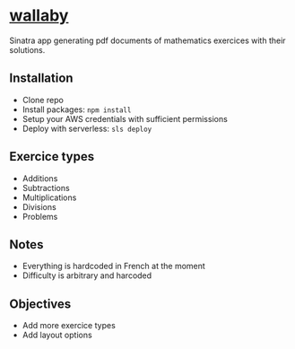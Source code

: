 # [wallaby](https://wallaby.vieux.click)

Sinatra app generating pdf documents of mathematics exercices with their solutions.

## Installation
- Clone repo
- Install packages: `npm install`
- Setup your AWS credentials with sufficient permissions
- Deploy with serverless: `sls deploy`

## Exercice types
- Additions
- Subtractions
- Multiplications
- Divisions
- Problems

## Notes
- Everything is hardcoded in French at the moment
- Difficulty is arbitrary and harcoded

## Objectives
- Add more exercice types
- Add layout options
